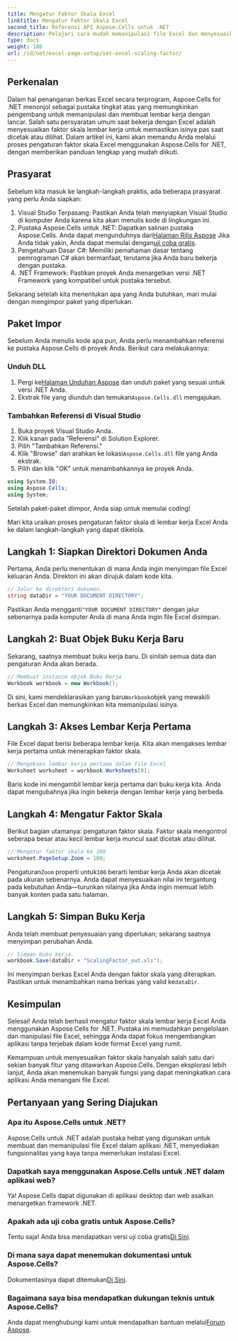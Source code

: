 ```yaml
---
title: Mengatur Faktor Skala Excel
linktitle: Mengatur Faktor Skala Excel
second_title: Referensi API Aspose.Cells untuk .NET
description: Pelajari cara mudah memanipulasi file Excel dan menyesuaikan faktor skala menggunakan Aspose.Cells untuk .NET.
type: docs
weight: 180
url: /id/net/excel-page-setup/set-excel-scaling-factor/
---
```

## Perkenalan

Dalam hal penanganan berkas Excel secara terprogram, Aspose.Cells for .NET menonjol sebagai pustaka tingkat atas yang memungkinkan pengembang untuk memanipulasi dan membuat lembar kerja dengan lancar. Salah satu persyaratan umum saat bekerja dengan Excel adalah menyesuaikan faktor skala lembar kerja untuk memastikan isinya pas saat dicetak atau dilihat. Dalam artikel ini, kami akan memandu Anda melalui proses pengaturan faktor skala Excel menggunakan Aspose.Cells for .NET, dengan memberikan panduan lengkap yang mudah diikuti.

## Prasyarat

Sebelum kita masuk ke langkah-langkah praktis, ada beberapa prasyarat yang perlu Anda siapkan:

1. Visual Studio Terpasang: Pastikan Anda telah menyiapkan Visual Studio di komputer Anda karena kita akan menulis kode di lingkungan ini.
2.  Pustaka Aspose.Cells untuk .NET: Dapatkan salinan pustaka Aspose.Cells. Anda dapat mengunduhnya dari[Halaman Rilis Aspose](https://releases.aspose.com/cells/net/) Jika Anda tidak yakin, Anda dapat memulai dengan[uji coba gratis](https://releases.aspose.com/).
3. Pengetahuan Dasar C#: Memiliki pemahaman dasar tentang pemrograman C# akan bermanfaat, terutama jika Anda baru bekerja dengan pustaka.
4. .NET Framework: Pastikan proyek Anda menargetkan versi .NET Framework yang kompatibel untuk pustaka tersebut.

Sekarang setelah kita menentukan apa yang Anda butuhkan, mari mulai dengan mengimpor paket yang diperlukan.

## Paket Impor

Sebelum Anda menulis kode apa pun, Anda perlu menambahkan referensi ke pustaka Aspose.Cells di proyek Anda. Berikut cara melakukannya:

### Unduh DLL

1.  Pergi ke[Halaman Unduhan Aspose](https://releases.aspose.com/cells/net/) dan unduh paket yang sesuai untuk versi .NET Anda.
2.  Ekstrak file yang diunduh dan temukan`Aspose.Cells.dll` mengajukan.

### Tambahkan Referensi di Visual Studio

1. Buka proyek Visual Studio Anda.
2. Klik kanan pada "Referensi" di Solution Explorer.
3. Pilih "Tambahkan Referensi." 
4.  Klik "Browse" dan arahkan ke lokasi`Aspose.Cells.dll` file yang Anda ekstrak.
5. Pilih dan klik "OK" untuk menambahkannya ke proyek Anda.

```csharp
using System.IO;
using Aspose.Cells;
using System;
```

Setelah paket-paket diimpor, Anda siap untuk memulai coding!

Mari kita uraikan proses pengaturan faktor skala di lembar kerja Excel Anda ke dalam langkah-langkah yang dapat dikelola.

## Langkah 1: Siapkan Direktori Dokumen Anda

Pertama, Anda perlu menentukan di mana Anda ingin menyimpan file Excel keluaran Anda. Direktori ini akan dirujuk dalam kode kita. 

```csharp
// Jalur ke direktori dokumen.
string dataDir = "YOUR DOCUMENT DIRECTORY";
```

Pastikan Anda mengganti`"YOUR DOCUMENT DIRECTORY"` dengan jalur sebenarnya pada komputer Anda di mana Anda ingin file Excel disimpan.

## Langkah 2: Buat Objek Buku Kerja Baru

Sekarang, saatnya membuat buku kerja baru. Di sinilah semua data dan pengaturan Anda akan berada.

```csharp
// Membuat instance objek Buku Kerja
Workbook workbook = new Workbook();
```

 Di sini, kami mendeklarasikan yang baru`Workbook`objek yang mewakili berkas Excel dan memungkinkan kita memanipulasi isinya.

## Langkah 3: Akses Lembar Kerja Pertama

File Excel dapat berisi beberapa lembar kerja. Kita akan mengakses lembar kerja pertama untuk menerapkan faktor skala.

```csharp
// Mengakses lembar kerja pertama dalam file Excel
Worksheet worksheet = workbook.Worksheets[0];
```

Baris kode ini mengambil lembar kerja pertama dari buku kerja kita. Anda dapat mengubahnya jika ingin bekerja dengan lembar kerja yang berbeda.

## Langkah 4: Mengatur Faktor Skala

Berikut bagian utamanya: pengaturan faktor skala. Faktor skala mengontrol seberapa besar atau kecil lembar kerja muncul saat dicetak atau dilihat.

```csharp
// Mengatur faktor skala ke 100
worksheet.PageSetup.Zoom = 100;
```

 Pengaturan`Zoom` properti untuk`100` berarti lembar kerja Anda akan dicetak pada ukuran sebenarnya. Anda dapat menyesuaikan nilai ini tergantung pada kebutuhan Anda—turunkan nilainya jika Anda ingin memuat lebih banyak konten pada satu halaman.

## Langkah 5: Simpan Buku Kerja

Anda telah membuat penyesuaian yang diperlukan; sekarang saatnya menyimpan perubahan Anda.

```csharp
// Simpan buku kerja.
workbook.Save(dataDir + "ScalingFactor_out.xls");
```

 Ini menyimpan berkas Excel Anda dengan faktor skala yang diterapkan. Pastikan untuk menambahkan nama berkas yang valid ke`dataDir`.

## Kesimpulan

Selesai! Anda telah berhasil mengatur faktor skala lembar kerja Excel Anda menggunakan Aspose.Cells for .NET. Pustaka ini memudahkan pengelolaan dan manipulasi file Excel, sehingga Anda dapat fokus mengembangkan aplikasi tanpa terjebak dalam kode format Excel yang rumit.

Kemampuan untuk menyesuaikan faktor skala hanyalah salah satu dari sekian banyak fitur yang ditawarkan Aspose.Cells. Dengan eksplorasi lebih lanjut, Anda akan menemukan banyak fungsi yang dapat meningkatkan cara aplikasi Anda menangani file Excel.

## Pertanyaan yang Sering Diajukan

### Apa itu Aspose.Cells untuk .NET?  
Aspose.Cells untuk .NET adalah pustaka hebat yang digunakan untuk membuat dan memanipulasi file Excel dalam aplikasi .NET, menyediakan fungsionalitas yang kaya tanpa memerlukan instalasi Excel.

### Dapatkah saya menggunakan Aspose.Cells untuk .NET dalam aplikasi web?  
Ya! Aspose.Cells dapat digunakan di aplikasi desktop dan web asalkan menargetkan framework .NET.

### Apakah ada uji coba gratis untuk Aspose.Cells?  
 Tentu saja! Anda bisa mendapatkan versi uji coba gratis[Di Sini](https://releases.aspose.com/).

### Di mana saya dapat menemukan dokumentasi untuk Aspose.Cells?  
 Dokumentasinya dapat ditemukan[Di Sini](https://reference.aspose.com/cells/net/).

### Bagaimana saya bisa mendapatkan dukungan teknis untuk Aspose.Cells?  
 Anda dapat menghubungi kami untuk mendapatkan bantuan melalui[Forum Aspose](https://forum.aspose.com/c/cells/9).